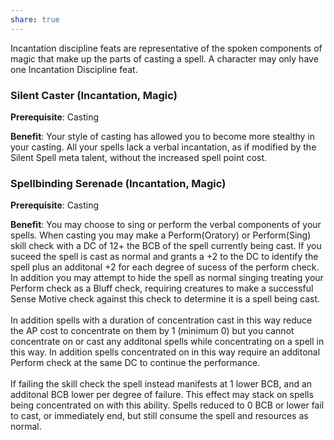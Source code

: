 ```yaml
---
share: true
---
```

Incantation discipline feats are representative of the spoken components of magic that make up the parts of casting a spell. A character may only have one Incantation Discipline feat.

<h3><span><p dir="auto">Silent Caster (Incantation, Magic)</p></span></h3><p><span><p dir="auto"><b>Prerequisite</b>:    Casting<br></p></span></p><p><span><p dir="auto"><b>Benefit</b>:    Your style of casting has allowed you to become more stealthy in your casting. All your spells lack a verbal incantation, as if modified by the Silent Spell meta talent, without the increased spell point cost.<br></p></span></p><h3><span><p dir="auto">Spellbinding Serenade (Incantation, Magic)</p></span></h3><p><span><p dir="auto"><b>Prerequisite</b>:    Casting<br></p></span></p><p><span><p dir="auto"><b>Benefit</b>:    You may choose to sing or perform the verbal components of your spells. When casting you may make a Perform(Oratory) or Perform(Sing) skill check with a DC of 12+ the BCB of the spell currently being cast. If you suceed the spell is cast as normal and grants a +2 to the DC to identify the spell plus an additonal +2 for each degree of sucess of the perform check. In addition you may attempt to hide the spell as normal singing treating your Perform check as a Bluff check, requiring creatures to make a successful Sense Motive check against this check to determine it is a spell being cast.<br><br>In addition spells with a duration of concentration cast in this way reduce the AP cost to concentrate on them by 1 (minimum 0) but you cannot concentrate on or cast any additonal spells while concentrating on a spell in this way. In addition spells concentrated on in this way require an additonal Perform check at the same DC to continue the performance.<br><br>If failing the skill check the spell instead manifests at 1 lower BCB, and an additonal BCB lower per degree of failure. This effect may stack on spells being concentrated on with this ability. Spells reduced to 0 BCB or lower fail to cast, or immediately end, but still consume the spell and resources as normal.<br></p></span></p>